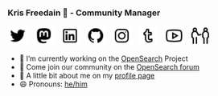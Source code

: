 ### Kris Freedain 👋 - Community Manager

<a href="https://twitter.com/KrisFreedain"><img height="40" src="/images/icons8-twitter-32.png"></a>&nbsp;&nbsp;
<a rel="me" href="https://mastodon.sdf.org/@krisfreedain"><img height="40" src="/images/icons8-mastodon-32.png"></a>&nbsp;&nbsp;
<a href="https://www.linkedin.com/in/krisfreedain"><img height="40" src="/images/icons8-linkedin-32.png"></a>&nbsp;&nbsp;
<a href="https://github.com/krisfreedain"><img height="40" src="/images/icons8-github-32.png"></a>&nbsp;&nbsp;
<a href="https://instagram.com/krisf"><img height="40" src="/images/icons8-instagram-32.png"></a>&nbsp;&nbsp;
<a href="http://krisfreedain.tumblr.com/"><img height="40" src="/images/icons8-tumblr-32.png"></a>&nbsp;&nbsp;
<a href="https://www.youtube.com/c/KrisFreedain"><img height="40" src="/images/icons8-youtube-32.png"></a>&nbsp;&nbsp;
<a href="http://my.pronoun.is/he"><img height="40" src="/images/icons8-he-32.png"></a>&nbsp;&nbsp;

- 🔭 I’m currently working on the [OpenSearch](https://opensearch.org/) Project
- 👯 Come join our community on the [OpenSearch forum](https://forum.opensearch.org/)
- :link: A little bit about me on my [profile page](https://krisfreedain.github.io/)
- 😄 Pronouns: [he/him](http://my.pronoun.is/he)

<!--
**krisfreedain/krisfreedain** is a ✨ _special_ ✨ repository because its `README.md` (this file) appears on your GitHub profile.

Here are some ideas to get you started:


- 🌱 I’m currently learning ...
- 🤔 I’m looking for help with ...
- 💬 Ask me about ...
- 📫 How to reach me: ...
- :bird: Reach out on Twitter [@KrisFreedain](https://twitter.com/KrisFreedain)

- ⚡ Fun fact: ...
-->
